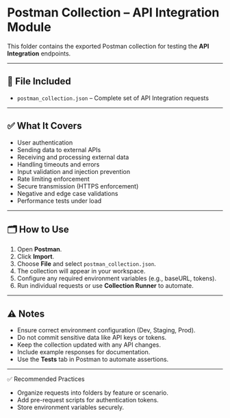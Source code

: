 # Postman Collection – API Integration Module

This folder contains the exported Postman collection for testing the **API Integration** endpoints.

---

## 📌 File Included
- `postman_collection.json` – Complete set of API Integration requests

---

## ✅ What It Covers
- User authentication
- Sending data to external APIs
- Receiving and processing external data
- Handling timeouts and errors
- Input validation and injection prevention
- Rate limiting enforcement
- Secure transmission (HTTPS enforcement)
- Negative and edge case validations
- Performance tests under load

---

## 🗂️ How to Use
1. Open **Postman**.
2. Click **Import**.
3. Choose **File** and select `postman_collection.json`.
4. The collection will appear in your workspace.
5. Configure any required environment variables (e.g., baseURL, tokens).
6. Run individual requests or use **Collection Runner** to automate.

---

## ⚠️ Notes
- Ensure correct environment configuration (Dev, Staging, Prod).
- Do not commit sensitive data like API keys or tokens.
- Keep the collection updated with any API changes.
- Include example responses for documentation.
- Use the **Tests** tab in Postman to automate assertions.

---

✅ Recommended Practices
- Organize requests into folders by feature or scenario.
- Add pre-request scripts for authentication tokens.
- Store environment variables securely.